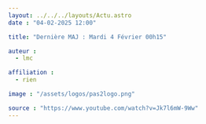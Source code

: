 ```yaml
---
layout: ../../../layouts/Actu.astro
date : "04-02-2025 12:00"

title: "Dernière MAJ : Mardi 4 Février 00h15"

auteur :
  - lmc

affiliation :
  - rien

image : "/assets/logos/pas2logo.png"

source : "https://www.youtube.com/watch?v=Jk7l6mW-9Ww"
---
```

